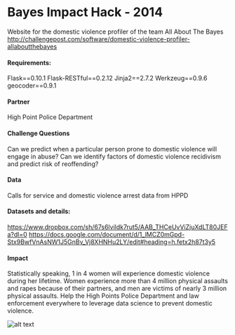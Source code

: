 Bayes Impact Hack - 2014
========================

Website for the domestic violence profiler of the team All About The Bayes
http://challengepost.com/software/domestic-violence-profiler-allaboutthebayes

#### Requirements:
Flask==0.10.1
Flask-RESTful==0.2.12
Jinja2==2.7.2
Werkzeug==0.9.6
geocoder==0.9.1

#### Partner
High Point Police Department

#### Challenge Questions
Can we predict when a particular person prone to domestic violence will engage in abuse?
Can we identify factors of domestic violence recidivism and predict risk of reoffending?

#### Data
Calls for service and domestic violence arrest data from HPPD

#### Datasets and details:
https://www.dropbox.com/sh/67s6lvildk7rut5/AAB_THCeUvViZjuXdLT80JEFa?dl=0
https://docs.google.com/document/d/1_lMCZ0mGpd-Stx9BwfVnAsNW1J5GnBv_Vj8XHNHu2LY/edit#heading=h.fetx2h87t3y5

#### Impact
Statistically speaking, 1 in 4 women will experience domestic violence during her lifetime. Women experience more than 4 million physical assaults and rapes because of their partners, and men are victims of nearly 3 million physical assaults. Help the High Points Police Department and law enforcement everywhere to leverage data science to prevent domestic violence.



![alt text](http://media2.giphy.com/media/hGjhjaBBc7zyg/200.gif "DJ Cats")